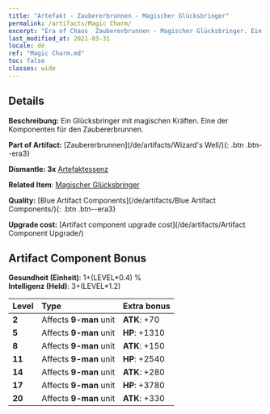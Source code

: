 ```yaml
---
title: "Artefakt - Zaubererbrunnen - Magischer Glücksbringer"
permalink: /artifacts/Magic Charm/
excerpt: "Era of Chaos  Zaubererbrunnen - Magischer Glücksbringer. Ein Glücksbringer mit magischen Kräften. Eine der Komponenten für den Zaubererbrunnen."
last_modified_at: 2021-03-31
locale: de
ref: "Magic Charm.md"
toc: false
classes: wide
---
```




## Details

 **Beschreibung:** Ein Glücksbringer mit magischen Kräften. Eine der Komponenten für den Zaubererbrunnen.

 **Part of Artifact:** [Zaubererbrunnen](/de/artifacts/Wizard's Well/){: .btn .btn--era3}

 **Dismantle: 3x** [Artefaktessenz](/de/Items/con_905/)

 **Related Item**: [Magischer Glücksbringer](/de/Items/art_113/)

 **Quality:** [Blue Artifact Components](/de/artifacts/Blue Artifact Components/){: .btn .btn--era3}

 **Upgrade cost:** [Artifact component upgrade cost](/de/artifacts/Artifact Component Upgrade/)

## Artifact Component Bonus

  **Gesundheit (Einheit)**: 1+(LEVEL\*0.4) %<br/>**Intelligenz (Held)**: 3+(LEVEL\*1.2)

  |  Level  | Type |    Extra bonus  | 
  |:--------|:-----|:----------------| 
  | **2** | Affects **9-man** unit | **ATK**: +70 | 
  | **5** | Affects **9-man** unit | **HP**: +1310 | 
  | **8** | Affects **9-man** unit | **ATK**: +150 | 
  | **11** | Affects **9-man** unit | **HP**: +2540 | 
  | **14** | Affects **9-man** unit | **ATK**: +280 | 
  | **17** | Affects **9-man** unit | **HP**: +3780 | 
  | **20** | Affects **9-man** unit | **ATK**: +330 | 
